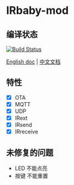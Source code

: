 # IRbaby-mod

## 编译状态
[![Build Status](https://www.travis-ci.org/Caffreyfans/IRbaby-firmware.svg?branch=master)](https://www.travis-ci.org/Caffreyfans/IRbaby-firmware)

[English doc](README.md) | [中文文档](README_zh.md)

## 特性
- [x] OTA
- [x] MQTT
- [x] UDP
- [x] IRext
- [x] IRsend
- [x] IRreceive

## 未修复的问题
- LED 不能点亮
- 按键 不能重置